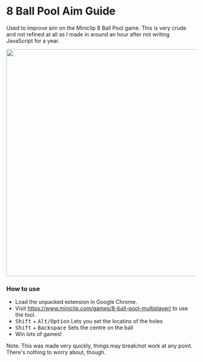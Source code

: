 # 8 Ball Pool Aim Guide
Used to improve aim on the Miniclip 8 Ball Pool game. This is very crude and not refined at all as I made in around an hour after not writing JavaScript for a year.
<p align="center">
<img width="600px" src="https://github.com/LouisFarmer/8-Ball-Pool-Guide/blob/master/8%20Ball%20Pool%20Guide/img/8ball.png" />
</p>

### **How to use**
 * Load the unpacked extension in Google Chrome.
 * Visit https://www.miniclip.com/games/8-ball-pool-multiplayer/ to use the tool.
 * <kbd>Shift</kbd> + <kbd>Alt/Option</kbd> Lets you set the locatins of the holes
 * <kbd>Shift</kbd> + <kbd>Backspace</kbd> Sets the centre on the ball
 * Win lots of games!

Note: This was made very quickly, things may break/not work at any point. There's nothing to worry about, though.
